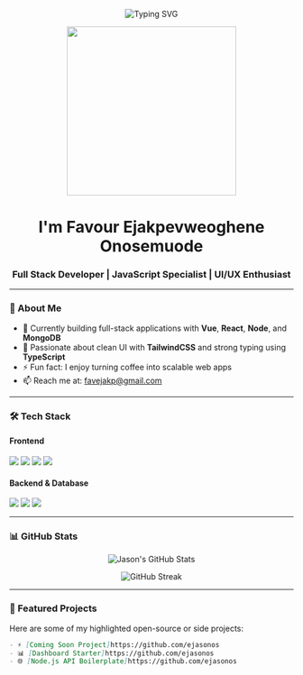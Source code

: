<!-- Profile Banner -->
<p align="center">
  <img src="https://readme-typing-svg.demolab.com/?lines=Hi+there!+I'm+Favour+Ejakpevweoghene+Onosemuode%2C+a+Full+Stack+Dev;Vue.js+%7C+React.js+%7C+Tailwind+CSS+%7C+Node.js+%7C+MongoDB;&center=true&width=750&height=45&color=38BDF8&pause=1000" alt="Typing SVG" />
</p>

<p align="center">
  <img src="https://media.giphy.com/media/qgQUggAC3Pfv687qPC/giphy.gif" width="300" />
</p>

<h1 align="center">I'm Favour Ejakpevweoghene Onosemuode</h1>
<h3 align="center">Full Stack Developer | JavaScript Specialist | UI/UX Enthusiast</h3>

---

### 🧠 About Me

- 🔭 Currently building full-stack applications with **Vue**, **React**, **Node**, and **MongoDB**
- 🎨 Passionate about clean UI with **TailwindCSS** and strong typing using **TypeScript**
- ⚡ Fun fact: I enjoy turning coffee into scalable web apps
- 📫 Reach me at: [favejakp@gmail.com](mailto:favejakp@gmail.com)

---

### 🛠️ Tech Stack

#### Frontend
<p>
  <img src="https://img.shields.io/badge/Vue.js-35495E?style=for-the-badge&logo=vue.js&logoColor=4FC08D" />
  <img src="https://img.shields.io/badge/React-20232A?style=for-the-badge&logo=react&logoColor=61DAFB" />
  <img src="https://img.shields.io/badge/TailwindCSS-38B2AC?style=for-the-badge&logo=tailwind-css&logoColor=white" />
  <img src="https://img.shields.io/badge/TypeScript-3178C6?style=for-the-badge&logo=typescript&logoColor=white" />
</p>

#### Backend & Database
<p>
  <img src="https://img.shields.io/badge/Node.js-339933?style=for-the-badge&logo=node.js&logoColor=white" />
  <img src="https://img.shields.io/badge/Express.js-000000?style=for-the-badge&logo=express&logoColor=white" />
  <img src="https://img.shields.io/badge/MongoDB-4EA94B?style=for-the-badge&logo=mongodb&logoColor=white" />
</p>

---

### 📊 GitHub Stats

<p align="center">
  <img src="https://github-readme-stats.vercel.app/api?username=ejasonos&show_icons=true&theme=radical" alt="Jason's GitHub Stats" />
</p>

<p align="center">
  <img src="https://github-readme-streak-stats.herokuapp.com/?user=ejasonos&theme=radical" alt="GitHub Streak" />
</p>

---

### 🚀 Featured Projects

Here are some of my highlighted open-source or side projects:

```md
- ⚡ [Coming Soon Project]https://github.com/ejasonos
- 📊 [Dashboard Starter]https://github.com/ejasonos
- 🌐 [Node.js API Boilerplate]https://github.com/ejasonos

